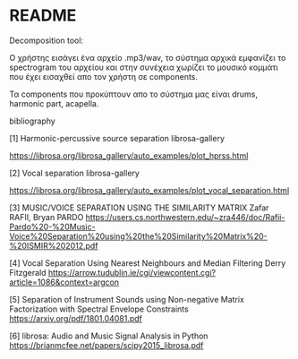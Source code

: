# README
Decomposition tool: 

Ο χρήστης εισάγει ένα αρχείο .mp3/wav, το σύστημα αρχικά εμφανίζει το spectrogram του αρχείου και στην συνέχεια χωρίζει το μουσικό κομμάτι που έχει εισαχθεί απο τον χρήστη σε components. 

Τα components που προκύπτουν απο το σύστημα μας είναι drums, harmonic part, acapella. 




bibliography

[1] Harmonic-percussive source separation
librosa-gallery

https://librosa.org/librosa_gallery/auto_examples/plot_hprss.html

[2] Vocal separation
librosa-gallery

https://librosa.org/librosa_gallery/auto_examples/plot_vocal_separation.html

[3] MUSIC/VOICE SEPARATION USING THE SIMILARITY MATRIX
Zafar RAFII, Bryan PARDO
https://users.cs.northwestern.edu/~zra446/doc/Rafii-Pardo%20-%20Music-Voice%20Separation%20using%20the%20Similarity%20Matrix%20-%20ISMIR%202012.pdf

[4] Vocal Separation Using Nearest Neighbours and Median Filtering
Derry Fitzgerald 
https://arrow.tudublin.ie/cgi/viewcontent.cgi?article=1086&context=argcon

[5] Separation of Instrument Sounds using
Non-negative Matrix Factorization with Spectral
Envelope Constraints
https://arxiv.org/pdf/1801.04081.pdf

[6] librosa: Audio and Music Signal Analysis in Python
https://brianmcfee.net/papers/scipy2015_librosa.pdf
